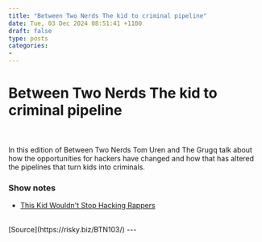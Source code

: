 ```yaml
---
title: "Between Two Nerds The kid to criminal pipeline"
date: Tue, 03 Dec 2024 08:51:41 +1100
draft: false
type: posts
categories: 
- 
---
```

# Between Two Nerds The kid to criminal pipeline

<br/>

<br/>
In this edition of Between Two Nerds Tom Uren and The Grugq talk about how the opportunities for hackers have changed and how that has altered the pipelines that turn kids into criminals.

### Show notes

-   [This Kid Wouldn't Stop Hacking Rappers](https://youtu.be/vyDt5NKAv_I)

<br/>
[Source](https://risky.biz/BTN103/)
---

